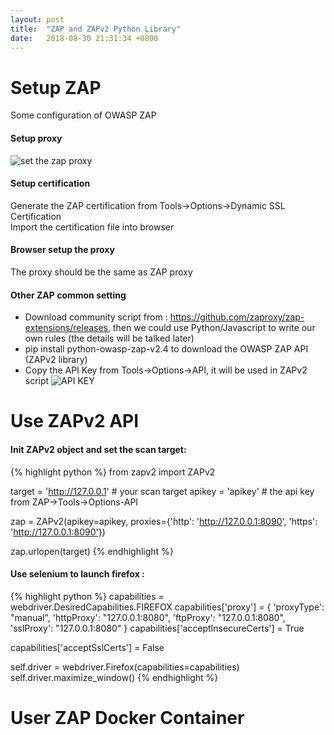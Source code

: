 ```yaml
---
layout: post
title:  "ZAP and ZAPv2 Python Library"
date:   2018-08-30 21:31:34 +0800
---
```

# Setup ZAP
Some configuration of OWASP ZAP

#### Setup proxy
![set the zap proxy]({{site.baseurl}}/assets/images/zap1.jpg)

#### Setup certification
Generate the ZAP certification from Tools->Options->Dynamic SSL Certification<br>
Import the certification file into browser

#### Browser setup the proxy
The proxy should be the same as ZAP proxy

#### Other ZAP common setting
* Download community script from : https://github.com/zaproxy/zap-extensions/releases, then we could use Python/Javascript to write our own rules (the details will be talked later)
* pip install python-owasp-zap-v2.4 to download the OWASP ZAP API (ZAPv2 library)
* Copy the API Key from Tools->Options->API, it will be used in ZAPv2 script
![API KEY]({{site.baseurl}}/assets/images/zap2.jpg) 

# Use ZAPv2 API
#### Init ZAPv2 object and set the scan target:
{% highlight python %}
from zapv2 import ZAPv2

target = 'http://127.0.0.1' # your scan target
apikey = 'apikey' # the api key from ZAP->Tools->Options-API 

zap = ZAPv2(apikey=apikey, proxies={'http': 'http://127.0.0.1:8090', 'https': 'http://127.0.0.1:8090'})

zap.urlopen(target)
{% endhighlight %}

#### Use selenium to launch firefox :
{% highlight python %}
capabilities = webdriver.DesiredCapabilities.FIREFOX
capabilities['proxy'] = {
    'proxyType': "manual",
    'httpProxy': "127.0.0.1:8080",
    'ftpProxy': "127.0.0.1:8080",
    'sslProxy': "127.0.0.1:8080"
    }
capabilities['acceptInsecureCerts'] = True

capabilities['acceptSslCerts'] = False

self.driver = webdriver.Firefox(capabilities=capabilities)
self.driver.maximize_window()
{% endhighlight %}
# User ZAP Docker Container
